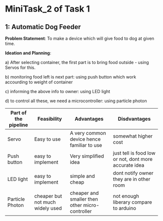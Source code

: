 # MiniTask_2 of Task 1

## 1: Automatic Dog Feeder

**Problem Statement**: To make a device which will give food to dog at given time.

**Ideation and Planning**:

a) After selecting container, the first part is to bring food outside - using Servos for this.

b) monitoring food left is next part: using push button which work accourding to weight of container

c) informing the above info to owner: using LED light

d) to control all these, we need a microcontroller: using particle photon 

Part of the pipeline | Feasibility | Advantages | Disdvantages
------------ | ------------- | ------------- | -------------
Servo | Easy to use |  A very common device hence familiar to use | somewhat higher cost
Push button | easy to implement | Very simplified idea | just tell is food low or not, dont more accurate idea
LED light | easy to implement | simple and cheap | dont notify owner they are in other room
Particle Photon | cheaper but not much widely used | cheaper and smaller then other micro-controller | not enough liberary compare to arduino 

